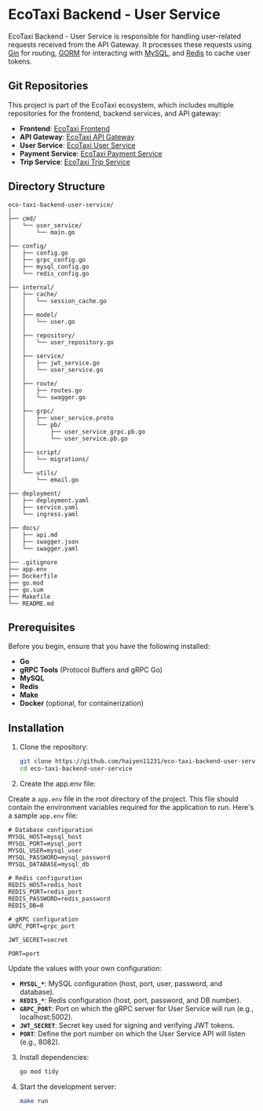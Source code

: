 # EcoTaxi Backend - User Service

EcoTaxi Backend - User Service is responsible for handling user-related requests received from the API Gateway. It processes these requests using [Gin](https://github.com/gin-gonic/gin) for routing, [GORM](https://gorm.io/docs/) for interacting with [MySQL](https://dev.mysql.com/doc/), and [Redis](https://redis.io/docs/latest/develop/get-started/) to cache user tokens.

## Git Repositories

This project is part of the EcoTaxi ecosystem, which includes multiple repositories for the frontend, backend services, and API gateway:

- **Frontend**: [EcoTaxi Frontend](https://github.com/haiyen11231/eco-taxi-frontend.git)
- **API Gateway**: [EcoTaxi API Gateway](https://github.com/haiyen11231/eco-taxi-api-gateway.git)
- **User Service**: [EcoTaxi User Service](https://github.com/haiyen11231/eco-taxi-backend-user-service.git)
- **Payment Service**: [EcoTaxi Payment Service](https://github.com/AWYS7/eco-taxi-payment-service.git)
- **Trip Service**: [EcoTaxi Trip Service](https://github.com/lukea11/eco-taxi-backend-trip-service.git)

## Directory Structure

```plaintext
eco-taxi-backend-user-service/
│
├── cmd/
│   └── user_service/
│       └── main.go
│
├── config/
│   ├── config.go
│   ├── grpc_config.go
│   ├── mysql_config.go
│   └── redis_config.go
│
├── internal/
│   ├── cache/
│   │   └── session_cache.go
│   │
│   ├── model/
│   │   └── user.go
│   │
│   ├── repository/
│   │   └── user_repository.go
│   │
│   ├── service/
│   │   ├── jwt_service.go
│   │   └── user_service.go
│   │
│   ├── route/
│   │   ├── routes.go
│   │   └── swagger.go
│   │
│   ├── grpc/
│   │   ├── user_service.proto
│   │   └── pb/
│   │       ├── user_service_grpc.pb.go
│   │       └── user_service.pb.go
│   │
│   ├── script/
│   │   └── migrations/
│   │
│   └── utils/
│       └── email.go
│
├── deployment/
│   ├── deployment.yaml
│   ├── service.yaml
│   └── ingress.yaml
│
├── docs/
│   ├── api.md
│   ├── swagger.json
│   └── swagger.yaml
│
├── .gitignore
├── app.env
├── Dockerfile
├── go.mod
├── go.sum
├── Makefile
└── README.md
```

## Prerequisites

Before you begin, ensure that you have the following installed:

- **Go**
- **gRPC Tools** (Protocol Buffers and gRPC Go)
- **MySQL**
- **Redis**
- **Make**
- **Docker** (optional, for containerization)

## Installation

1. Clone the repository:

   ```bash
   git clone https://github.com/haiyen11231/eco-taxi-backend-user-service.git
   cd eco-taxi-backend-user-service
   ```

2. Create the app.env file:

Create a `app.env` file in the root directory of the project. This file should contain the environment variables required for the application to run. Here's a sample `app.env` file:

```env
# Database configuration
MYSQL_HOST=mysql_host
MYSQL_PORT=mysql_port
MYSQL_USER=mysql_user
MYSQL_PASSWORD=mysql_password
MYSQL_DATABASE=mysql_db

# Redis configuration
REDIS_HOST=redis_host
REDIS_PORT=redis_port
REDIS_PASSWORD=redis_password
REDIS_DB=0

# gRPC configuration
GRPC_PORT=grpc_port

JWT_SECRET=secret

PORT=port
```

Update the values with your own configuration:

- **`MYSQL_*`**: MySQL configuration (host, port, user, password, and database).
- **`REDIS_*`**: Redis configuration (host, port, password, and DB number).
- **`GRPC_PORT`**: Port on which the gRPC server for User Service will run (e.g., localhost:5002).
- **`JWT_SECRET`**: Secret key used for signing and verifying JWT tokens.
- **`PORT`**: Define the port number on which the User Service API will listen (e.g., 8082).

3. Install dependencies:

   ```bash
   go mod tidy
   ```

4. Start the development server:

   ```bash
   make run
   ```
